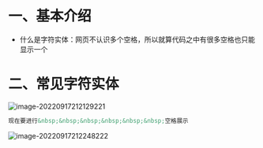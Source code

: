# 一、基本介绍

- 什么是字符实体：网页不认识多个空格，所以就算代码之中有很多空格也只能显示一个



# 二、常见字符实体

![image-20220917212129221](https://yrecord.oss-cn-hangzhou.aliyuncs.com/picture/202209172121264.png)

```html
现在要进行&nbsp;&nbsp;&nbsp;&nbsp;&nbsp;&nbsp;空格展示
```

![image-20220917212248222](https://yrecord.oss-cn-hangzhou.aliyuncs.com/picture/202209172122295.png)